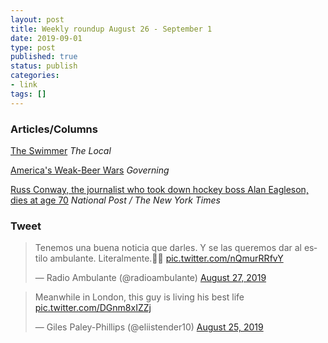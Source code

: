 ```yaml
---
layout: post
title: Weekly roundup August 26 - September 1
date: 2019-09-01
type: post
published: true
status: publish
categories:
- link
tags: []
---
```


### Articles/Columns

[The Swimmer](https://thelocal.to/the-swimmer/ "The Swimmer. By Shawn Micallef") *The Local*

[America's Weak-Beer Wars](https://www.governing.com/gov-institute/voices/col-state-beer-laws-alcohol-level-restrictions.html "America's Weak-Beer Wars. By C. Jarrett Dieterle") *Governing*

[Russ Conway, the journalist who took down hockey boss Alan Eagleson, dies at age 70](https://nationalpost.com/sports/russ-conway-the-journalist-who-took-down-hockey-boss-dies-at-age-70 "Russ Conway, the journalist who took down hockey boss Alan Eagleson, dies at age 70. By Richard Sandomir") *National Post / The New York Times*

### Tweet

<blockquote class="twitter-tweet" data-lang="en"><p lang="es" dir="ltr">Tenemos una buena noticia que darles. Y se las queremos dar al estilo ambulante. Literalmente.📢🥑 <a href="https://t.co/nQmurRRfvY">pic.twitter.com/nQmurRRfvY</a></p>&mdash; Radio Ambulante (@radioambulante) <a href="https://twitter.com/radioambulante/status/1166334261332520960?ref_src=twsrc%5Etfw">August 27, 2019</a></blockquote> <script async src="https://platform.twitter.com/widgets.js" charset="utf-8"></script> 

<blockquote class="twitter-tweet" data-lang="en"><p lang="en" dir="ltr">Meanwhile in London, this guy is living his best life <a href="https://t.co/DGnm8xIZZj">pic.twitter.com/DGnm8xIZZj</a></p>&mdash; Giles Paley-Phillips (@eliistender10) <a href="https://twitter.com/eliistender10/status/1165667403474382848?ref_src=twsrc%5Etfw">August 25, 2019</a></blockquote> <script async src="https://platform.twitter.com/widgets.js" charset="utf-8"></script> 
